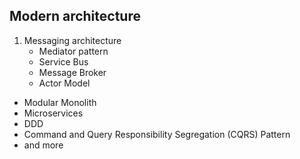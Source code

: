 
## Modern architecture

1. Messaging architecture
    - Mediator pattern 
    - Service Bus
    - Message Broker
    - Actor Model
- Modular Monolith
- Microservices
- DDD
- Command and Query Responsibility Segregation (CQRS) Pattern
- and more
